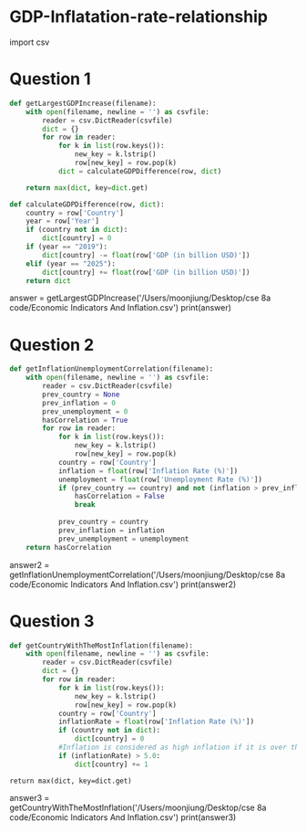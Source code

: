 # GDP-Inflatation-rate-relationship
import csv

# Question 1
```python
def getLargestGDPIncrease(filename):
    with open(filename, newline = '') as csvfile:
        reader = csv.DictReader(csvfile)
        dict = {}
        for row in reader:
            for k in list(row.keys()):
                new_key = k.lstrip()
                row[new_key] = row.pop(k) 
            dict = calculateGDPDifference(row, dict)

    return max(dict, key=dict.get)

def calculateGDPDifference(row, dict):
    country = row['Country']
    year = row['Year']
    if (country not in dict):
        dict[country] = 0
    if (year == "2019"):
        dict[country] -= float(row['GDP (in billion USD)'])
    elif (year == "2025"):
        dict[country] += float(row['GDP (in billion USD)'])
    return dict
```
answer = getLargestGDPIncrease('/Users/moonjiung/Desktop/cse 8a code/Economic Indicators And Inflation.csv')
print(answer)

# Question 2
```python
def getInflationUnemploymentCorrelation(filename):
    with open(filename, newline = '') as csvfile:
        reader = csv.DictReader(csvfile)
        prev_country = None
        prev_inflation = 0
        prev_unemployment = 0
        hasCorrelation = True
        for row in reader:
            for k in list(row.keys()):
                new_key = k.lstrip()
                row[new_key] = row.pop(k) 
            country = row['Country']
            inflation = float(row['Inflation Rate (%)'])
            unemployment = float(row['Unemployment Rate (%)'])
            if (prev_country == country) and not (inflation > prev_inflation and unemployment > prev_unemployment):
                hasCorrelation = False
                break
        
            prev_country = country
            prev_inflation = inflation
            prev_unemployment = unemployment
    return hasCorrelation
```
answer2 = getInflationUnemploymentCorrelation('/Users/moonjiung/Desktop/cse 8a code/Economic Indicators And Inflation.csv')
print(answer2)

# Question 3
```python
def getCountryWithTheMostInflation(filename):
    with open(filename, newline = '') as csvfile:
        reader = csv.DictReader(csvfile)
        dict = {}
        for row in reader:
            for k in list(row.keys()):
                new_key = k.lstrip()
                row[new_key] = row.pop(k)
            country = row['Country']
            inflationRate = float(row['Inflation Rate (%)'])
            if (country not in dict):
                dict[country] = 0
            #Inflation is considered as high inflation if it is over than 5.0
            if (inflationRate) > 5.0:
                dict[country] += 1
```
    return max(dict, key=dict.get)

answer3 = getCountryWithTheMostInflation('/Users/moonjiung/Desktop/cse 8a code/Economic Indicators And Inflation.csv')
print(answer3)
